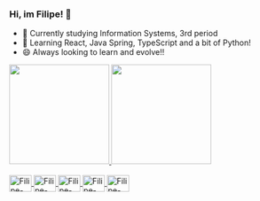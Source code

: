 ### Hi, im Filipe! 👋


- 🔭 Currently studying Information Systems, 3rd period
- 🌱 Learning React, Java Spring, TypeScript and a bit of Python!
- 😄 Always looking to learn and evolve!!

<a href="https://github.com/Filipey">
  <img height="180em" src="https://github-readme-stats.vercel.app/api?username=Filipey&show_icons=true&theme=dark&include_all_commits=true&count_private=true"/>
  <img height="180em" src="https://github-readme-stats.vercel.app/api/top-langs/?username=Filipey&layout=compact&langs_count=7&theme=dark"/>
</div>
<div style="display: inline_block"><br>
  <img align="center" alt="Filipe-Java" height="30" width="40" src="https://cdn.jsdelivr.net/gh/devicons/devicon/icons/java/java-plain-wordmark.svg">
  <img align="center" alt="Filipe-Spring" height="30" width="40" src="https://cdn.jsdelivr.net/gh/devicons/devicon/icons/spring/spring-original.svg">
  <img align="center" alt="Filipe-React" height="30" width="40" src="https://cdn.jsdelivr.net/gh/devicons/devicon/icons/react/react-original.svg">
  <img align="center" alt="Filipe-Python" height="30" width="40" src="https://cdn.jsdelivr.net/gh/devicons/devicon/icons/python/python-original.svg">
  <img align="center" alt="Filipe-TypeScript" height="30" width="40" src="https://cdn.jsdelivr.net/gh/devicons/devicon/icons/typescript/typescript-original.svg" />
  
  
  
  
</div>
